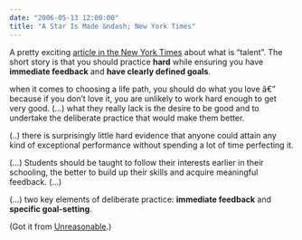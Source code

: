 ```yaml
---
date: "2006-05-13 12:00:00"
title: "A Star Is Made &ndash; New York Times"
---
```




A pretty exciting [article in the New York Times](https://myaccount.nytimes.com/auth/login?URI=www-nc.nytimes.com/2006/05/07/magazine/07wwln_freak.html&amp;REFUSE_COOKIE_ERROR=SHOW_ERROR) about what is &ldquo;talent&rdquo;. The short story is that you should practice __hard__ while ensuring you have __immediate feedback__ and __have clearly defined goals__.

> 
when it comes to choosing a life path, you should do what you love â€” because if you don&rsquo;t love it, you are unlikely to work hard enough to get very good. (&hellip;) what they really lack is the desire to be good and to undertake the deliberate practice that would make them better.

(..) there is surprisingly little hard evidence that anyone could attain any kind of exceptional performance without spending a lot of time perfecting it.

(&hellip;) Students should be taught to follow their interests earlier in their schooling, the better to build up their skills and acquire meaningful feedback. (&hellip;)

(&hellip;) two key elements of deliberate practice: __immediate feedback__ and __specific goal-setting__.


(Got it from [Unreasonable](http://www.unreasonableman.net/2006/05/a_star_is_made.html).)

